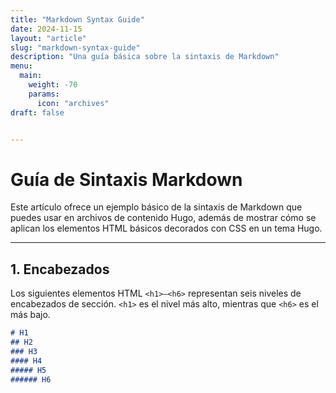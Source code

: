 ```yaml
---
title: "Markdown Syntax Guide"
date: 2024-11-15
layout: "article"
slug: "markdown-syntax-guide"
description: "Una guía básica sobre la sintaxis de Markdown"
menu:
  main:
    weight: -70
    params:
      icon: "archives"
draft: false


---
```


# Guía de Sintaxis Markdown

Este artículo ofrece un ejemplo básico de la sintaxis de Markdown que puedes usar en archivos de contenido Hugo, además de mostrar cómo se aplican los elementos HTML básicos decorados con CSS en un tema Hugo.

---

## 1. Encabezados

Los siguientes elementos HTML `<h1>—<h6>` representan seis niveles de encabezados de sección. `<h1>` es el nivel más alto, mientras que `<h6>` es el más bajo.

```markdown
# H1
## H2
### H3
#### H4
##### H5
###### H6


